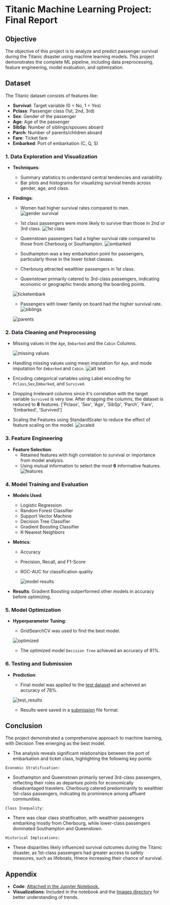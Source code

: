 # Titanic Machine Learning Project: Final Report

## Objective
The objective of this project is to analyze and predict passenger survival during the Titanic disaster using machine learning models. This project demonstrates the complete ML pipeline, including data preprocessing, feature engineering, model evaluation, and optimization.

## Dataset
The Titanic dataset consists of features like:
- **Survival**: Target variable (0 = No, 1 = Yes)
- **Pclass**: Passenger class (1st, 2nd, 3rd)
- **Sex**: Gender of the passenger
- **Age**: Age of the passenger
- **SibSp**: Number of siblings/spouses aboard
- **Parch**: Number of parents/children aboard
- **Fare**: Ticket fare
- **Embarked**: Port of embarkation (C, Q, S)


### 1. Data Exploration and Visualization
- **Techniques**:
  - Summary statistics to understand central tendencies and variability.
  - Bar plots and histograms for visualizing survival trends across gender, age, and class.
- **Findings**:
  - Women had higher survival rates compared to men.
  ![gender survival](<Images/women survival.png>)

  - 1st class passengers were more likely to survive than those in 2nd or 3rd class.
  ![1st class](Images/tickets.png)

  - Queenstown passengers had a higher survival rate compared to those from Cherbourg or Southampton.
  ![embarked](Images/embarked.png)

  - Southampton was a key embarkation point for passengers, particularly those in the lower ticket classes.
  - Cherbourg attracted wealthier passengers in 1st class.
  - Queenstown primarily catered to 3rd-class passengers, indicating economic or geographic trends among the boarding points.

  ![ticketembark](<Images/ticket by embark.png>)

  - Passengers with lower family on board had the higher survival rate.
  ![siblings](Images/siblings.png)

  ![parents](Images/parents.png)

### 2. Data Cleaning and Preprocessing
- Missing values in the `Age`, `Embarked` and the `Cabin` Columns.
    
    ![missing values](Images/missing_values.png)

 - Handling missing values using mean imputation for `Age`, and mode imputation for `Embarked` and `Cabin`.
    ![alt text](/Images/image.png)

- Encoding categorical variables using Label encoding for `Pclass`,`Sex`,`Embarked`, and `Survived`.

- Dropping Irrelevant columns since it's correlation with the target variable `Survived` is very low.
    After dropping the columns, the dataset is reduced to **8** features.
    ['Pclass', 'Sex', 'Age', 'SibSp', 'Parch', 'Fare', 'Embarked',
       'Survived']

- Scaling the Features using StandardScaler to reduce the effect of feature scaling on the model.
    ![scaled](Images/scaled.png)

### 3. Feature Engineering
- **Feature Selection**:
  - Retained features with high correlation to survival or importance from model analysis.
  - Using mutual information to select the most **6** informative features.
  ![features](Images/feature.png)

### 4. Model Training and Evaluation
- **Models Used**:
  - Logistic Regression
  - Random Forest Classifier
  - Support Vector Machine
  - Decision Tree Classifier
  - Gradient Boosting Classifier
  - K-Nearest Neighbors


- **Metrics**:
  - Accuracy
  - Precision, Recall, and F1-Score
  - ROC-AUC for classification quality

     ![model results](Images/model_results.png)

- **Results**:
  Gradient Boosting outperformed other models in accuracy before optimizing.

### 5. Model Optimization
- **Hyperparameter Tuning**:
  - GridSearchCV was used  to find the best model.

  ![optimized](<Images/image copy.png>)

  - The optimized model `Decision Tree` achieved an accuracy of 81%.

### 6. Testing and Submission
- **Prediction**:
  - Final model was applied to the [test dataset](Data/test.csv) and acheived an accuracy of 78%.

  ![test_results](Images/test_results.png)

  - Results were saved in a [submission](Data/Brempong_submission.csv) file format.



## Conclusion
The project demonstrated a comprehensive approach to machine learning, with Decision Tree emerging as the best model.

- The analysis reveals significant relationships between the port of embarkation and ticket class, highlighting the following key points:

`Economic Stratification:`
   - Southampton and Queenstown primarily served 3rd-class passengers, reflecting their roles as departure points for economically disadvantaged travelers.
    Cherbourg catered predominantly to wealthier 1st-class passengers, indicating its prominence among affluent communities.

`Class Inequality:`
 -  There was clear class stratification, with wealthier passengers embarking mostly from Cherbourg, while lower-class passengers dominated Southampton and Queenstown.

`Historical Implications:`
 - These disparities likely influenced survival outcomes during the Titanic disaster, as 1st-class passengers had greater access to safety measures, such as lifeboats, Hnece increasing their chance of survival.

## Appendix
- **Code**: [Attached in the Jupyter Notebook.](Notebook/Titanic.ipynb)
- **Visualizations**: Included in the notebook and the [Images directory](Images) for better understanding of trends.

